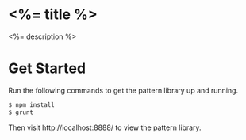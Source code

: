# <%= title %>
<%= description %>

# Get Started
Run the following commands to get the pattern library up and running.
```bash
$ npm install
$ grunt
```
Then visit http://localhost:8888/ to view the pattern library.
